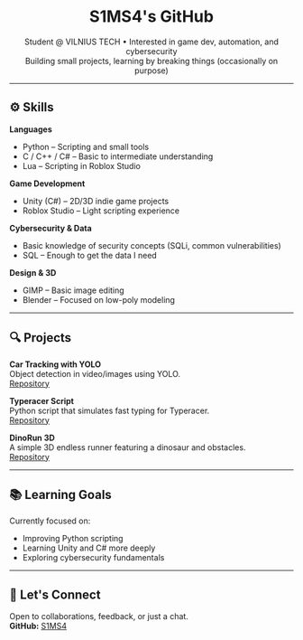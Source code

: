 <div align="center">

# S1MS4's GitHub

Student @ VILNIUS TECH • Interested in game dev, automation, and cybersecurity  
Building small projects, learning by breaking things (occasionally on purpose)

</div>

---

## ⚙️ Skills

**Languages**  
- Python – Scripting and small tools  
- C / C++ / C# – Basic to intermediate understanding  
- Lua – Scripting in Roblox Studio

**Game Development**  
- Unity (C#) – 2D/3D indie game projects  
- Roblox Studio – Light scripting experience

**Cybersecurity & Data**  
- Basic knowledge of security concepts (SQLi, common vulnerabilities)  
- SQL – Enough to get the data I need

**Design & 3D**  
- GIMP – Basic image editing  
- Blender – Focused on low-poly modeling

---

## 🔍 Projects

**Car Tracking with YOLO**  
Object detection in video/images using YOLO.  
[Repository](https://github.com/S1MS4/Car-Tracking-with-YOLO)

**Typeracer Script**  
Python script that simulates fast typing for Typeracer.  
[Repository](https://github.com/S1MS4/typeracer_script)

**DinoRun 3D**  
A simple 3D endless runner featuring a dinosaur and obstacles.  
[Repository](https://github.com/S1MS4/DinoRun-3d)

---

## 📚 Learning Goals

Currently focused on:  
- Improving Python scripting  
- Learning Unity and C# more deeply  
- Exploring cybersecurity fundamentals

---

## 💬 Let's Connect

Open to collaborations, feedback, or just a chat.  
**GitHub:** [S1MS4](https://github.com/S1MS4)

